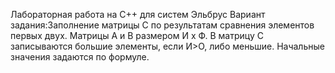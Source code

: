 Лабораторная работа на С++ для систем Эльбрус
Вариант задания:Заполнение матрицы С по результатам сравнения элементов первых двух.
Матрицы А и В размером И х Ф. 
В матрицу С записываются большие элементы, если И>O, либо меньшие. Начальные значения задаются по формуле.
